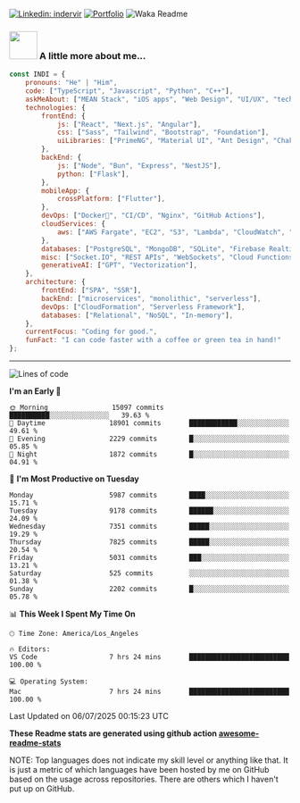

[![Linkedin: indervir](https://img.shields.io/badge/-Indervir%20Singh-blue?style=flat-square&logo=Linkedin&logoColor=white&link=https://www.linkedin.com/in/indervir-singh/)](https://www.linkedin.com/in/indervir-singh/)
[![Portfolio](https://img.shields.io/badge/Developer%20Portfolio-46a2f1.svg?&style=flat-square&logo=Google-Chrome&logoColor=white&link=https://www.softwareindi.com/)](https://www.softwareindi.com)
![Waka Readme](https://github.com/indervirsingh/indervirsingh/workflows/Waka%20Readme/badge.svg)

<!-- ### 📫 Like to meet me?

Pick a slot if you'd like to meet me and chat about anything you are passionate about - but make sure to describe the agenda

<a href="https://calendly.com/anmol098/30min" target="_blank"><img width="498" alt="meet_link" src="https://user-images.githubusercontent.com/15426564/144297439-f530f383-e73e-41e0-9914-a9b7d3f432e5.png"></a>

👇 Hit in your console or terminal to connect with me.

```bash
npx anmol
```
**👆 This command line tool can be found at [npx anmol](https://github.com/anmol098/npx_card)** -->

### <img src="https://media.giphy.com/media/VgCDAzcKvsR6OM0uWg/giphy.gif" width="50"> A little more about me...  

```javascript
const INDI = {
    pronouns: "He" | "Him",
    code: ["TypeScript", "Javascript", "Python", "C++"],
    askMeAbout: ["MEAN Stack", "iOS apps", "Web Design", "UI/UX", "tech trends"],
    technologies: {
        frontEnd: {
            js: ["React", "Next.js", "Angular"],
            css: ["Sass", "Tailwind", "Bootstrap", "Foundation"],
            uiLibraries: ["PrimeNG", "Material UI", "Ant Design", "Chakra UI"],
        },
        backEnd: {
            js: ["Node", "Bun", "Express", "NestJS"],
            python: ["Flask"],
        },
        mobileApp: {
            crossPlatform: ["Flutter"],
        },
        devOps: ["Docker🐳", "CI/CD", "Nginx", "GitHub Actions"],
        cloudServices: {
            aws: ["AWS Fargate", "EC2", "S3", "Lambda", "CloudWatch", "RDS"],
        },
        databases: ["PostgreSQL", "MongoDB", "SQLite", "Firebase Realtime DB", "redis"],
        misc: ["Socket.IO", "REST APIs", "WebSockets", "Cloud Functions"],
        generativeAI: ["GPT", "Vectorization"],
    },
    architecture: {
        frontEnd: ["SPA", "SSR"],
        backEnd: ["microservices", "monolithic", "serverless"],
        devOps: ["CloudFormation", "Serverless Framework"],
        databases: ["Relational", "NoSQL", "In-memory"],
    },
    currentFocus: "Coding for good.",
    funFact: "I can code faster with a coffee or green tea in hand!"
};
```


---
<!--START_SECTION:waka-->
![Lines of code](https://img.shields.io/badge/From%20Hello%20World%20I%27ve%20Written-95.9%20million%20lines%20of%20code-blue)

**I'm an Early 🐤** 

```text
🌞 Morning                15097 commits       ██████████░░░░░░░░░░░░░░░   39.63 % 
🌆 Daytime                18901 commits       ████████████░░░░░░░░░░░░░   49.61 % 
🌃 Evening                2229 commits        █░░░░░░░░░░░░░░░░░░░░░░░░   05.85 % 
🌙 Night                  1872 commits        █░░░░░░░░░░░░░░░░░░░░░░░░   04.91 % 
```
📅 **I'm Most Productive on Tuesday** 

```text
Monday                   5987 commits        ████░░░░░░░░░░░░░░░░░░░░░   15.71 % 
Tuesday                  9178 commits        ██████░░░░░░░░░░░░░░░░░░░   24.09 % 
Wednesday                7351 commits        █████░░░░░░░░░░░░░░░░░░░░   19.29 % 
Thursday                 7825 commits        █████░░░░░░░░░░░░░░░░░░░░   20.54 % 
Friday                   5031 commits        ███░░░░░░░░░░░░░░░░░░░░░░   13.21 % 
Saturday                 525 commits         ░░░░░░░░░░░░░░░░░░░░░░░░░   01.38 % 
Sunday                   2202 commits        █░░░░░░░░░░░░░░░░░░░░░░░░   05.78 % 
```


📊 **This Week I Spent My Time On** 

```text
🕑︎ Time Zone: America/Los_Angeles

🔥 Editors: 
VS Code                  7 hrs 24 mins       █████████████████████████   100.00 % 

💻 Operating System: 
Mac                      7 hrs 24 mins       █████████████████████████   100.00 % 
```


 Last Updated on 06/07/2025 00:15:23 UTC
<!--END_SECTION:waka-->

**These Readme stats are generated using github action [awesome-readme-stats](https://github.com/anmol098/waka-readme-stats)**

NOTE: Top languages does not indicate my skill level or anything like that. It is just a metric of which languages have been hosted by me on GitHub based on the usage across repositories. There are others which I haven't put up on GitHub.
